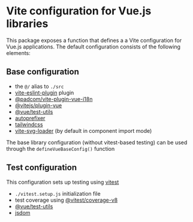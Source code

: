 # Vite configuration for Vue.js libraries

This package exposes a function that defines a a Vite configuration for Vue.js applications.
The default configuration consists of the following elements:

## Base configuration

- the `@/` alias to `./src`
- [vite-eslint-plugin](https://www.npmjs.com/package/vite-plugin-eslint/v/1.8.1) plugin
- [@padcom/vite-plugin-vue-i18n](https://npmjs.com/package/@padcom/vite-plugin-vue-i18n/v/0.6.0)
- [@vitejs/plugin-vue](https://npmjs.com/package/@vitejs/plugin-vue/v/5.0.4)
- [@vue/test-utils](https://npmjs.com/package/@vue/test-utils/v/2.4.5)
- [autoprefixer](https://npmjs.com/package/autoprefixer/v/10.4.19)
- [tailwindcss](https://npmjs.com/package/tailwindcss/v/3.4.3)
- [vite-svg-loader](https://npmjs.com/package/vite-svg-loader/v/5.1.0) (by default in component import mode)

The base library configuration (without vitest-based testing) can be used through the
`defineVueBaseConfig()` function

## Test configuration

This configuration sets up testing using [vitest](https://npmjs.com/package/vitest)

- `./vitest.setup.js` initialization file
- test coverage using [@vitest/coverage-v8](https://npmjs.com/package/@vitest/coverage-v8/v/1.5.2)
- [@vue/test-utils](https://npmjs.com/package/@vue/test-utils/v/2.4.5)
- [jsdom](https://npmjs.com/package/jsdom/v24.0.0)
